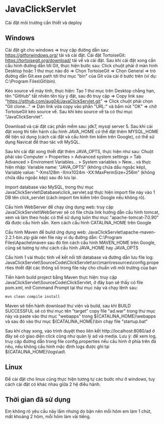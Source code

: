 # JavaClickServlet

Cài đặt môi trường cần thiết và deploy

## Windows
Cài đặt git cho windows => truy cập đường dẫn sau: https://gitforwindows.org/ tải và cài đặt.
Cài đặt TortoiseGit: https://tortoisegit.org/download/ tải về và cài đặt. Sau khi cài đặt xong cần cấu hình đường dẫn tới Git, thực hiện bước sau: Click chuột phải ở màn hình Desktop hoặc 1 thư mục nào đó => Chọn TortoiseGit => Chọn General => trỏ đường dẫn Git.exe path tới thư mục "bin" của Git vừa cài ở bước trên (ví dụ: C:\Program Files\Git\bin).

Kéo source về máy tính, thực hiện: Tạo 1 thư mục trên Desktop chẳng hạn, tên "GitHub" tất nhiên tên tùy ý đặt, sau đó truy cập => Copy link sau "https://github.com/aug04/JavaClickServlet.git" => Click chuột phải chọn "Git clone..." => Dán link vừa copy vào phần "URL:" và bấm nút "OK" => chờ TortoiseGit kéo source về. Sau khi kéo source về ta có thư mục "JavaClickServlet".

Download và cài đặt các phần mềm sau: jdk7, mysql server 5. Sau khi cài đặt xong thì tiến hành cấu hình JAVA_HOME có thể đặt thêm MYSQL_HOME để tiện sử dụng (cách cài đặt và cấu hình tìm kiếm trên Google), có thể sử dụng Navicat để thao tác với MySQL.

Sau khi cài đặt xong thiết đặt thêm JAVA_OPTS, thực hiện như sau: Chuột phải vào Computer > Properties > Advanced system settings > Tab Advanced > Enviroment Variables... > System variables > New... và thực hiện nhập: Variable name: "JAVA_OPTS" (không chứa dấu ngoặc kép), Variable value: "-Xms128m -Xmx1024m -XX:MaxPermSize=256m" (không chứa dấu ngoặc kép) sau đó lưu lại.

Import database vào MySQL, trong thư mục JavaClickServlet\Database\click_servlet.sql thực hiện import file này vào 1 DB tên click_servlet (cách import tìm kiếm trên Google nếu không rõ).

Cấu hình WebServer để chạy ứng dụng web: truy cập JavaClickServlet\WebServer sẽ có file chứa link hướng dẫn cấu hình tomcat, xem và làm theo hoặc có thể sử dụng luôn thư mục "apache-tomcat-7.0.90" đã được cấu hình sẵn. Xem cách cấu hình CATALINA_HOME trên Google

Cấu hình Maven để build ứng dụng web: JavaClickServlet\apache-maven-2.2.1-bin.zip giải nén file này ví dụ đường dẫn: C:\Program Files\Apache\maven sau đó tìm cách cấu hình MAVEN_HOME trên Google, cũng sẽ tương tự như cách cấu hình JAVA_HOME hay JAVA_OPTS

Cấu hình 1 vài thuộc tính về kết nối tới database và đường dẫn lưu file log: JavaClickServlet\SourceCode\ClickServlet\src\main\resources\config.properties thiết đặt các thông số trong file này cho chuẩn với môi trường của bạn

Tiến hành build project bằng Maven thực hiện: truy cập JavaClickServlet\SourceCode\ClickServlet, ở đây bạn sẽ thấy có file pom.xml, mở Command Prompt tại thư mục này và chạy lệnh sau:
```
mvn clean compile install
```
Maven sẽ tiến hành download thư viện và build, sau khi BUILD SUCCESSFUL sẽ có thư mục tên "target" copy file "ad.war" trong thư mục này và paste vào thư mục "webapps" trong ${CATALINA_HOME}\webapps và sau đó vào thư mục ${CATALINA_HOME}\bin chạy file "startup.bat"

Sau khi chạy xong, vào trình duyệt theo liên kết http://localhost:8080/ad ở đây sẽ có giao diện click cũng như quản lý ad và media.
Lưu ý: để xem log, truy cập đường dẫn trong file config.properties nếu cấu hình ở phía trên đã nêu, nếu không cấu hình mặc định logs được ghi tại ${CATALINA_HOME}\logs\ad\

## Linux
Để cài đặt cho linux cũng thực hiện tương tự các bước như ở windows, tuy cách cài đặt có khác nhau giữa 2 hệ điều hành.

## Thời gian đã sử dụng
Em không rõ yêu cầu này lắm nhưng do bận nên mỗi hôm em làm 1 chút, mất khoảng 2 hôm, mỗi hôm làm vài tiếng.
